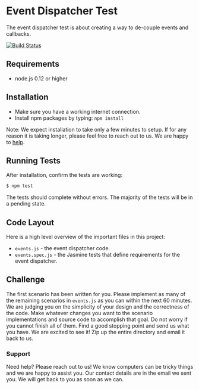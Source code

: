# Event Dispatcher Test

The event dispatcher test is about creating a way to de-couple events and callbacks.

[![Build Status](https://travis-ci.org/hautelook/event-dispatcher-test.svg)](https://travis-ci.org/hautelook/event-dispatcher-test)

## Requirements

   * node.js 0.12 or higher

## Installation

   * Make sure you have a working internet connection.
   * Install npm packages by typing: `npm install`

Note: We expect installation to take only a few minutes to setup. If for any reason it is taking longer, please feel free to reach out to us. We are happy to [help](#support).

## Running Tests

After installation, confirm the tests are working:

```bash
$ npm test
```

The tests should complete without errors. The majority of the tests will be in a pending state.

## Code Layout

Here is a high level overview of the important files in this project:

   * `events.js` - the event dispatcher code.
   * `events.spec.js` - the Jasmine tests that define requirements for the event dispatcher.

## Challenge

The first scenario has been written for you. Please implement as many of the remaining scenarios in `events.js` as you can within the next 60 minutes. We are judging you on the simplicity of your design and the correctness of the code. Make whatever changes you want to the scenario implementations and source code to accomplish that goal. Do not worry if you cannot finish all of them. Find a good stopping point and send us what you have. We are excited to see it! Zip up the entire directory and email it back to us.

### Support

Need help? Please reach out to us! We know computers can be tricky things and we are happy to assist you. Our contact details are in the email we sent you. We will get back to you as soon as we can.


